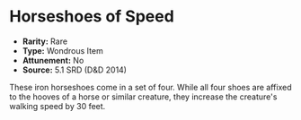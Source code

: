 # Horseshoes of Speed

- **Rarity:** Rare
- **Type:** Wondrous Item
- **Attunement:** No
- **Source:** 5.1 SRD (D&D 2014)

These iron horseshoes come in a set of four. While all four shoes are affixed to the hooves of a horse or similar creature, they increase the creature's walking speed by 30 feet.

